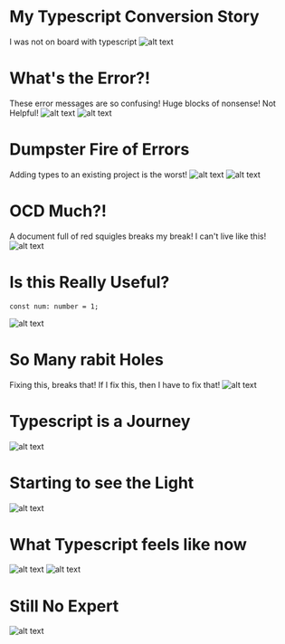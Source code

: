 # My Typescript Conversion Story

I was not on board with typescript
![alt text](https://cdn.thenewstack.io/media/2022/01/10b88c68-typescript-logo.png "Typescript")

# What's the Error?!

These error messages are so confusing! Huge blocks of nonsense! Not Helpful!
![alt text](https://www.techrepublic.com/wp-content/uploads/2009/08/titlepage.png "Confusing errors")
![alt text](https://imgflip.com/s/meme/Jackie-Chan-WTF.jpg "Jakie Chan Meme")

# Dumpster Fire of Errors

Adding types to an existing project is the worst!
![alt text](https://encrypted-tbn0.gstatic.com/images?q=tbn:ANd9GcSNIT7Qgp8Cn2gUehvck2rrHIpg_xpKIWKG6g&usqp=CAU "Highlight All the Things")
![alt text](https://images7.memedroid.com/images/UPLOADED137/5490f363cbaf2.jpeg "Highlight All the Things")

# OCD Much?!

A document full of red squigles breaks my break! I can't live like this!
![alt text](https://pbs.twimg.com/media/B_BxfEoWoAADQM_?format=jpg&name=small "2 Kinds of People")

# Is this Really Useful?

```
const num: number = 1;
```

![alt text](https://media.makeameme.org/created/tell-me-something-wsf4r7.jpg "Tell me something I don't know")

# So Many rabit Holes

Fixing this, breaks that! If I fix this, then I have to fix that!
![alt text](https://preview.redd.it/b2l3zk6je6z61.png?auto=webp&s=3eb4147bbe1ad4b7953ee0bd9682c5d94e5a7fea "Rabbit Holes")

# Typescript is a Journey

![alt text](https://media.makeameme.org/created/one-does-not-6ef0944d8e.jpg "Typescript no simple")

# Starting to see the Light

![alt text](https://media.makeameme.org/created/i-can-see-f2l2mk.jpg "Tell me something I don't know")

# What Typescript feels like now

![alt text](https://img-9gag-fun.9cache.com/photo/aRrNEZQ_460s.jpg "Javascript vs Typescript 2")
![alt text](https://pbs.twimg.com/media/EzRewP5VUAowWoN.png "Javascript vs Typescript 2")

# Still No Expert

![alt text](https://media.makeameme.org/created/brace-yourselves-typescript.jpg "Typescript")
